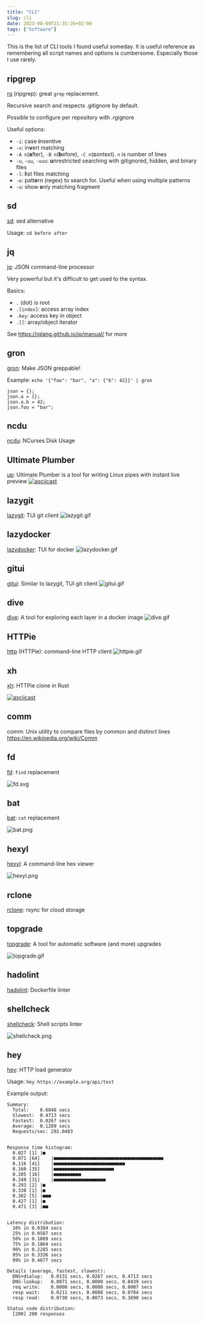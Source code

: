 ```yaml
---
title: "CLI"
slug: cli
date: 2023-08-09T21:35:26+02:00
tags: ["Software"]
---
```


This is the list of CLI tools I found useful someday.
It is useful reference as remembering all script names and options is cumbersome.
Especially those I use rarely.

## ripgrep
[rg](https://github.com/BurntSushi/ripgrep) (ripgrep): great `grep` replacement.

Recursive search and respects .gitignore by default.

Possible to configure per repository with .rgignore

Useful options:
* `-i`: case **i**nsentive 
* `-v`: in**v**ert matching
* `-A n`(**a**fter), `-B n`(**b**efore), `-C n`(**c**ontext). `n` is number of lines
* `-u`, `-uu`, `-uuu`: **u**nrestricted searching with gitignored, hidden, and binary files
* `-l`: **l**ist files matching
* `-e`: patt**e**rn (regex) to search for. Useful when using multiple patterns
* `-o`: show **o**nly matching fragment

## sd
[sd](https://github.com/chmln/sd): sed alternative

Usage: `sd before after`

## jq
[jq](https://github.com/jqlang/jq): JSON command-line processor

Very powerful but it's difficult to get used to the syntax.

Basics:
- `.` (dot) is root
- `.[index]`: access array index
- `.key`: access key in object 
- `.[]`: array/object iterator

See https://jqlang.github.io/jq/manual/ for more

## gron
[gron](https://github.com/tomnomnom/gron): Make JSON greppable!

Example: `echo '{"foo": "bar", "a": {"b": 42}}' | gron`
```
json = {};
json.a = {};
json.a.b = 42;
json.foo = "bar";
```

## ncdu
[ncdu](https://dev.yorhel.nl/ncdu): NCurses Disk Usage

## Ultimate Plumber
[up](https://github.com/akavel/up): Ultimate Plumber is a tool for writing Linux pipes with instant live preview 
[![asciicast](https://asciinema.org/a/208538.svg)](https://asciinema.org/a/208538)

## lazygit
[lazygit](https://github.com/jesseduffield/lazygit): TUI git client
![lazygit.gif](https://github.com/jesseduffield/lazygit/raw/assets/demo/commit_and_push-compressed.gif)

## lazydocker
[lazydocker](): TUI for docker
![lazydocker.gif](https://github.com/jesseduffield/lazydocker/blob/master/docs/resources/demo3.gif?raw=true)

## gitui
[gitui](https://github.com/extrawurst/gitui): Similar to lazygit, TUI git client
![gitui.gif](https://github.com/extrawurst/gitui/raw/master/demo.gif)

## dive
[dive](https://github.com/wagoodman/dive): A tool for exploring each layer in a docker image 
![dive.gif](https://github.com/wagoodman/dive/raw/main/.data/demo.gif)

## HTTPie
[http](https://github.com/httpie/httpie) (HTTPie): command-line HTTP client
![httpie.gif](https://raw.githubusercontent.com/httpie/cli/master/docs/httpie-animation.gif)

## xh
[xh](https://github.com/ducaale/xh): HTTPie clone in Rust

[![asciicast](https://asciinema.org/a/475190.svg)](https://asciinema.org/a/475190)

## comm
comm: Unix utility to compare files by common and distinct lines
https://en.wikipedia.org/wiki/Comm

## fd
[fd](https://github.com/sharkdp/fd): `find` replacement

![fd.svg](https://github.com/sharkdp/fd/raw/master/doc/screencast.svg)

## bat
[bat](https://github.com/sharkdp/bat): `cat` replacement

![bat.png](https://camo.githubusercontent.com/7b7c397acc5b91b4c4cf7756015185fe3c5f700f70d256a212de51294a0cf673/68747470733a2f2f696d6775722e636f6d2f724773646e44652e706e67)

## hexyl
[hexyl](https://github.com/sharkdp/hexyl): A command-line hex viewer

![hexyl.png](https://camo.githubusercontent.com/585a9f1ed1828f21ba1d4faa2720627c649c73b0ba75cb98aacdf0ca300957eb/68747470733a2f2f692e696d6775722e636f6d2f4d574f3975534c2e706e67)

## rclone
[rclone](https://github.com/rclone/rclone): rsync for cloud storage

## topgrade
[topgrade](https://github.com/topgrade-rs/topgrade): A tool for automatic software (and more) upgrades

![topgrade.gif](https://github.com/topgrade-rs/topgrade/raw/master/doc/screenshot.gif)

## hadolint
[hadolint](https://github.com/hadolint/hadolint): Dockerfile linter

## shellcheck
[shellcheck](https://github.com/koalaman/shellcheck): Shell scripts linter

![shellcheck.png](https://github.com/koalaman/shellcheck/raw/master/doc/terminal.png)

## hey
[hey](https://github.com/rakyll/hey): HTTP load generator

Usage: `hey https://example.org/api/test`

Example output:
```
Summary:
  Total:	0.6848 secs
  Slowest:	0.4713 secs
  Fastest:	0.0267 secs
  Average:	0.1289 secs
  Requests/sec:	292.0483
  

Response time histogram:
  0.027 [1]	|■
  0.071 [64]	|■■■■■■■■■■■■■■■■■■■■■■■■■■■■■■■■■■■■■■■■
  0.116 [41]	|■■■■■■■■■■■■■■■■■■■■■■■■■■
  0.160 [35]	|■■■■■■■■■■■■■■■■■■■■■■
  0.205 [16]	|■■■■■■■■■■
  0.249 [31]	|■■■■■■■■■■■■■■■■■■■
  0.293 [2]	|■
  0.338 [1]	|■
  0.382 [5]	|■■■
  0.427 [1]	|■
  0.471 [3]	|■■


Latency distribution:
  10% in 0.0384 secs
  25% in 0.0587 secs
  50% in 0.1089 secs
  75% in 0.1864 secs
  90% in 0.2285 secs
  95% in 0.3336 secs
  99% in 0.4677 secs

Details (average, fastest, slowest):
  DNS+dialup:	0.0131 secs, 0.0267 secs, 0.4713 secs
  DNS-lookup:	0.0071 secs, 0.0000 secs, 0.0439 secs
  req write:	0.0000 secs, 0.0000 secs, 0.0007 secs
  resp wait:	0.0211 secs, 0.0088 secs, 0.0704 secs
  resp read:	0.0730 secs, 0.0073 secs, 0.3690 secs

Status code distribution:
  [200]	200 responses
```


